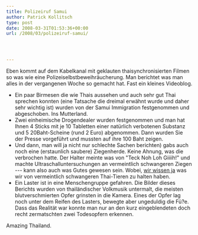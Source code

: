 ```yaml
---
title: Polizeiruf Samui
author: Patrick Kollitsch
type: post
date: 2008-03-31T01:53:36+00:00
url: /2008/03/polizeiruf-samui/




---
```

Eben kommt auf dem Kabelkanal mit geklauten thaisynchronisierten Filmen so was wie eine Polizeiselbstbeweihräucherung. Man berichtet was man alles in der vergangenen Woche so gemacht hat. Fast ein kleines Videoblog. 

  * Ein paar Birmesen die wie Thais aussehen und auch sehr gut Thai sprechen konnten (eine Tatsache die dreimal erwähnt wurde und daher sehr wichtig ist) wurden von der Samui Immigration festgenommen und abgeschoben. Ins Mutterland.
  * Zwei einheimische Drogendealer wurden festgenommen und man hat Ihnen 4 Sticks mit je 10 Tabletten einer natürlich verbotenen Substanz und 5 20Baht-Scheine (rund 2 Euro) abgenommen. Dann wurden Sie der Presse vorgeführt und mussten auf ihre 100 Baht zeigen.
  * Und dann, man will ja nicht nur schlechte Sachen berichten) gabs auch noch eine (erstaunlich saubere) Ziegenherde. Keine Ahnung, was die verbrochen hatte. Der Halter meinte was von "Teck Noh Loh Giiiih!" und machte Ultraschalluntersuchungen an vermeintlich schwangeren Ziegen --- kann also auch was Gutes gewesen sein. Wobei, <a href="1546">wir wissen ja</a> was wir von vermeintlich schwangeren Thai-Tieren zu halten haben.
  * Ein Laster ist in eine Menschengruppe gefahren. Die Bilder dieses Berichts wurden von thailändischer Volkmusik untermalt, die meisten blutverschmierten Opfer grinsten in die Kamera. Eines der Opfer lag noch unter dem Reifen des Lasters, bewegte aber ungeduldig die Fü?e. Dass das Realität war konnte man nur an den kurz eingeblendeten doch recht zermatschten zwei Todesopfern erkennen.

Amazing Thailand.